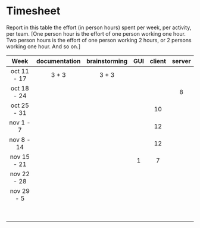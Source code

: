 # Timesheet

Report in this table the effort (in person hours) spent per week, per activity, per team. 
[One person hour is the effort of one person working one hour.
Two person hours is the effort of one person working 2 hours, or 2 persons working one hour. And so on.]




|    Week     | documentation | brainstorming | GUI  | client | server |
| :---------: | :-----------: | :-----------: | :--: | :----: | :----: |
| oct 11 - 17 |     3 + 3     |     3 + 3     |      |        |        |
| oct 18 - 24 |               |               |      |        |   8    |
| oct 25 - 31 |               |               |      |   10   |        |
|  nov 1 - 7  |               |               |      |   12   |        |
| nov 8 - 14  |               |               |      |   12   |        |
| nov 15 - 21 |               |               |   1  |    7   |        |
| nov 22 - 28 |               |               |      |        |        |
| nov 29 - 5  |               |               |      |        |        |
|             |               |               |      |        |        |
|             |               |               |      |        |        |
|             |               |               |      |        |        |
|             |               |               |      |        |        |
|             |               |               |      |        |        |
|             |               |               |      |        |        |
|             |               |               |      |        |        |
|             |               |               |      |        |        |
